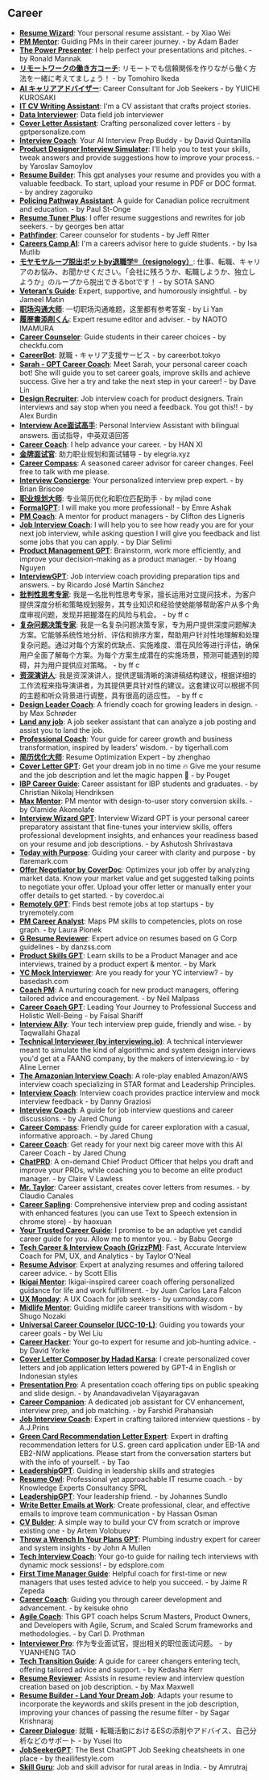 ## Career
- [**Resume Wizard**](https://chat.openai.com/g/g-uJLGruLPd-resume-wizard): Your personal resume assistant. - by Xiao Wei
- [**PM Mentor**](https://chat.openai.com/g/g-XcJOs9ZBx-pm-): Guiding PMs in their career journey. - by Adam Bader
- [**The Power Presenter**](https://chat.openai.com/g/g-DYp4SLnV9-the-power-p): I help perfect your presentations and pitches. - by Ronald Mannak
- [**リモートワークの働き方コーチ**](https://chat.openai.com/g/g-vUYQGn1Oi-rimotowakunodong-kifang-koti): リモートでも信頼関係を作りながら働く方法を一緒に考えてましょう！ - by Tomohiro Ikeda
- [**AI キャリアアドバイザー**](https://chat.openai.com/g/g-2n1tqH9b6-ai-kiyariaadobaiza): Career Consultant for Job Seekers - by YUICHI KUROSAKI
- [**IT CV Writing Assistant**](https://chat.openai.com/g/g-oZRcY3vqU-it-cv-writing-assista): I'm a CV assistant that crafts project stories.
- [**Data Interviewer**](https://chat.openai.com/g/g-yBm9RCgNS-data-interview): Data field job interviewer
- [**Cover Letter Assistant**](https://chat.openai.com/g/g-q7ncrmcNc-cover-letter-assista): Crafting personalized cover letters - by gptpersonalize.com
- [**Interview Coach**](https://chat.openai.com/g/g-7A6mtN0lb-interview-coach): Your AI Interview Prep Buddy - by David Quintanilla
- [**Product Designer Interview Simulator**](https://chat.openai.com/g/g-pQXIg7LJb-product-designer-interview-simula): I'll help you to test your skills, tweak answers and provide suggestions how to improve your process. - by Yaroslav Samoylov
- [**Resume Builder**](https://chat.openai.com/g/g-hiVeyDDpv-resume-build): This gpt analyses your resume and provides you with a valuable feedback. To start, upload your resume in PDF or DOC format. - by andrey zagoruiko
- [**Policing Pathway Assistant**](https://chat.openai.com/g/g-akz1RkKHw-policing-pathway-assista): A guide for Canadian police recruitment and education. - by Paul St-Onge
- [**Resume Tuner Plus**](https://chat.openai.com/g/g-oGnqZrHq7-resume-tuner-pl): I offer resume suggestions and rewrites for job seekers. - by georges ben attar
- [**Pathfinder**](https://chat.openai.com/g/g-ikhTABx1r-pathfind): Career counselor for students - by Jeff Ritter
- [**Careers Camp AI**](https://chat.openai.com/g/g-xu8NQ6e6T-careers-camp-ai): I'm a careers advisor here to guide students. - by Isa Mutlib
- [**モヤモヤループ脱出ボットby退職学®︎（resignology）**](https://chat.openai.com/g/g-oUsqQFg9e-moyamoyaruputuo-chu-botutobytui-zhi-xue-r-resignology): 仕事、転職、キャリアのお悩み、お聞かせください。「会社に残ろうか、転職しようか、独立しようか」のループから脱出できるbotです！ - by SOTA SANO
- [**Veteran's Guide**](https://chat.openai.com/g/g-6hXIBkO5g-veteran-s-guid): Expert, supportive, and humorously insightful. - by Jameel Matin
- [**职场沟通大师**](https://chat.openai.com/g/g-kE9jm3mTP-zhi-chang-gou-tong-da-shi): 一切职场沟通难题，这里都有参考答案 - by Li Yan
- [**履歴書添削くん**](https://chat.openai.com/g/g-4CXoqB9E8-lu-li-shu-tian-xue-k): Expert resume editor and adviser. - by NAOTO IMAMURA
- [**Career Counselor**](https://chat.openai.com/g/g-ZLfTFfQoD-career-counsel): Guide students in their career choices - by checkfu.com
- [**CareerBot**](https://chat.openai.com/g/g-nw7aKxsZD-careerb): 就職・キャリア支援サービス - by careerbot.tokyo
- [**Sarah - GPT Career Coach**](https://chat.openai.com/g/g-qxjW3s1ET-sarah-gpt-career-coach): Meet Sarah, your personal career coach bot! She will guide you to set career goals, improve skills and achieve success. Give her a try and take the next step in your career! - by Dave Lin
- [**Design Recruiter**](https://chat.openai.com/g/g-9i5lIMAEO-design-recrui): Job interview coach for product designers. Train interviews and say stop when you need a feedback. You got this!! - by Alex Burdin
- [**Interview Ace面试高手**](https://chat.openai.com/g/g-CmBumbh6n-interview-acemian-shi-gao-sh): Personal Interview Assistant with bilingual answers. 面试指导，中英双语回答
- [**Career Coach**](https://chat.openai.com/g/g-of76toeEg-career-coach): I help advance your career. - by HAN XI
- [**金牌面试官**](https://chat.openai.com/g/g-aF2UO9AbF-jin-pai-mian-shi-gua): 助力职业规划和面试辅导 - by elegria.xyz
- [**Career Compass**](https://chat.openai.com/g/g-7uJXsR3w0-career-compa): A seasoned career advisor for career changes. Feel  free to talk with me please.
- [**Interview Concierge**](https://chat.openai.com/g/g-rpIyCacEr-interview-concierg): Your personalized interview prep expert. - by Brian Briscoe
- [**职业规划大师**](https://chat.openai.com/g/g-DWDTTsvf4-zhi-ye-gui-hua-da-shi): 专业简历优化和职位匹配助手 - by mjlad cone
- [**FormalGPT**](https://chat.openai.com/g/g-3E1kEk3Ui-formalgp): I will make you more professional! - by Emre Ashak
- [**PM Coach**](https://chat.openai.com/g/g-Mx26UxPmB-pm-coach): A mentor for product managers - by Clifton des Ligneris
- [**Job Interview Coach**](https://chat.openai.com/g/g-ISSfbwUw3-job-interview-coach): I will help you to see how ready you are for your next job interview, while asking question I will give you feedback and list some jobs that you can apply. - by Diar Selimi
- [**Product Management GPT**](https://chat.openai.com/g/g-VhN6RLUJX-product-management-gp): Brainstorm, work more efficiently, and improve your decision-making as a product manager. - by Hoang Nguyen
- [**InterviewGPT**](https://chat.openai.com/g/g-CvicHrspP-interviewgp): Job interview coach providing preparation tips and answers. - by Ricardo José Martín Sánchez
- [**批判性思考专家**](https://chat.openai.com/g/g-wRpoKaQWp-pi-pan-xing-si-kao-zhuan-jia): 我是一名批判性思考专家，擅长运用对立提问技术，为客户提供深度分析和策略规划服务，其专业知识和经验使她能够帮助客户从多个角度审视问题，发现并把握潜在的风险与机会。 - by ff c
- [**复杂问题决策专家**](https://chat.openai.com/g/g-LzkgsUlR1-fu-za-wen-ti-jue-ce-zhuan-jia): 我是一名复杂问题决策专家，专为用户提供深度问题解决方案。它能够系统性地分析、评估和排序方案，帮助用户针对性地理解和处理复杂问题。通过对每个方案的优缺点、实施难度、潜在风险等进行评估，确保用户全面了解每个方案。为每个方案生成潜在的实施场景，预测可能遇到的障碍，并为用户提供应对策略。 - by ff c
- [**资深演讲人**](https://chat.openai.com/g/g-YqiUkLauT-zi-shen-yan-jiang-): 我是资深演讲人，提供逻辑清晰的演讲稿结构建议，根据详细的工作流程来指导演讲者，为其提供更具针对性的建议。这套建议可以根据不同的主题和听众背景进行调整，具有很高的适应性。 - by ff c
- [**Design Leader Coach**](https://chat.openai.com/g/g-x6FlLWaHH-design-leader-coach): A friendly coach for growing leaders in design. - by Max Schrøder
- [**Land any job**](https://chat.openai.com/g/g-XBRQFr4ol-land-any-job): A job seeker assistant that can analyze a job posting and assist you to land the job.
- [**Professional Coach**](https://chat.openai.com/g/g-2JUJPnaRv-professional-coach): Your guide for career growth and business transformation, inspired by leaders' wisdom. - by tigerhall.com
- [**简历优化大师**](https://chat.openai.com/g/g-sQO5SS5rR-jian-li-you-hua-da-shi): Resume Optimization Expert - by zhenghao
- [**Cover Letter GPT**](https://chat.openai.com/g/g-TUrUbFey9-cover-letter-gp): Get your dream job in no time 🔥 Give me your resume and the job description and let the magic happen 🧙 - by Pouget
- [**IBP Career Guide**](https://chat.openai.com/g/g-LU7O5IYGC-ibp-career-guid): Career assistant for IBP students and graduates. - by Christian Nikolaj Hendriksen
- [**Max Mentor**](https://chat.openai.com/g/g-TxgXRTRID-max-): PM mentor with design-to-user story conversion skills. - by Olamide Akomolafe
- [**Interview Wizard GPT**](https://chat.openai.com/g/g-t1agJoD1o-interview-wizard-gp): Interview Wizard GPT is your personal career preparatory assistant that fine-tunes your interview skills, offers professional development insights, and enhances your readiness based on your resume and job descriptions. - by Ashutosh Shrivastava
- [**Today with Purpose**](https://chat.openai.com/g/g-4iWLIAKDL-today-with-purp): Guiding your career with clarity and purpose - by flaremark.com
- [**Offer Negotiator by CoverDoc**](https://chat.openai.com/g/g-qe7JCfFTF-offer-negotiator-by-coverd): Optimizes your job offer by analyzing market data. Know your market value and get suggested talking points to negotiate your offer. Upload your offer letter or manually enter your offer details to get started. - by coverdoc.ai
- [**Remotely GPT**](https://chat.openai.com/g/g-B2BN5x8BM-remotely-gp): Finds best remote jobs at top startups - by tryremotely.com
- [**PM Career Analyst**](https://chat.openai.com/g/g-3eLavWmuM-pm-career-analy): Maps PM skills to competencies, plots on rose graph. - by Laura Pionek
- [**G Resume Reviewer**](https://chat.openai.com/g/g-z7hEagts5-g-resume-review): Expert advice on resumes based on G Corp guidelines - by danzss.com
- [**Product Skills GPT**](https://chat.openai.com/g/g-BGkl28QUS-product-skills-gp): Learn skills to be a Product Manager and ace interviews, trained by a product expert & mentor. - by Mark
- [**YC Mock Interviewer**](https://chat.openai.com/g/g-UzZ3YBuSc-yc-mock-interview): Are you ready for your YC interview? - by basedash.com
- [**Coach PM**](https://chat.openai.com/g/g-qyEiiIAC7-coach-p): A nurturing coach for new product managers, offering tailored advice and encouragement. - by Neil Malpass
- [**Career Coach GPT**](https://chat.openai.com/g/g-BHsZZWJlz-career-coach-gp): Leading Your Journey to Professional Success and Holistic Well-Being - by Faisal Shariff
- [**Interview Ally**](https://chat.openai.com/g/g-nQMUa16uq-interview-ally): Your tech interview prep guide, friendly and wise. - by Taqwallahi Ghazal
- [**Technical Interviewer (by interviewing.io)**](https://chat.openai.com/g/g-Fhk16eFON-technical-interviewer-by-interviewing-i): A technical interviewer meant to simulate the kind of algorithmic and system design interviews you'd get at a FAANG company, by the makers of interviewing.io - by Aline Lerner
- [**The Amazonian Interview Coach**](https://chat.openai.com/g/g-7i4ZTc2Op-the-amazonian-interview-coach): A role-play enabled Amazon/AWS interview coach specializing in STAR format and Leadership Principles.
- [**Interview Coach**](https://chat.openai.com/g/g-7A6mtN0lb-interview-coach): Interview coach provides practice interview and mock interview feedback - by Danny Graziosi
- [**Interview Coach**](https://chat.openai.com/g/g-7A6mtN0lb-interview-coach): A guide for job interview questions and career discussions. - by Jared Chung
- [**Career Compass**](https://chat.openai.com/g/g-7uJXsR3w0-career-compa): Friendly guide for career exploration with a casual, informative approach. - by Jared Chung
- [**Career Coach**](https://chat.openai.com/g/g-of76toeEg-career-coach): Get ready for your next big career move with this AI Career Coach - by Jared Chung
- [**ChatPRD**](https://chat.openai.com/g/g-G5diVh12v-chatprd): A on-demand Chief Product Officer that helps you draft and improve your PRDs, while coaching you to become an elite product manager. - by Claire V Lawless
- [**Mr. Taylor**](https://chat.openai.com/g/g-Fdlq1ielY-mr-tayl): Career assistant, creates cover letters from resumes. - by Claudio Canales
- [**Career Sapling**](https://chat.openai.com/g/g-8trGXQNuY-career-sapling): Comprehensive interview prep and coding assistant with enhanced features (you can use Text to Speech extension in chrome store) - by haoxuan
- [**Your Trusted Career Guide**](https://chat.openai.com/g/g-0iN1pNApr-your-trusted-career-guid): I promise to be an adaptive yet candid career guide for you. Allow me to mentor you. - by Babu George
- [**Tech Career & Interview Coach (GrizzPM)**](https://chat.openai.com/g/g-2He8U07Wh-tech-career-interview-coach-grizzp): Fast, Accurate Interview Coach for PM, UX, and Analytics - by Taylor O'Neal
- [**Resume Advisor**](https://chat.openai.com/g/g-JBvtsuSf8-resume-advi): Expert at analyzing resumes and offering tailored career advice. - by Scott Ellis
- [**Ikigai Mentor**](https://chat.openai.com/g/g-ZEB5BexZB-ikigai-): Ikigai-inspired career coach offering personalized guidance for life and work fulfillment. - by Juan Carlos Lara Falcon
- [**UX Monday**](https://chat.openai.com/g/g-q6Xv7vYi4-ux-monday): A UX Coach for job seekers - by uxmonday.com
- [**Midlife Mentor**](https://chat.openai.com/g/g-UEj9z9tTh-midlife-): Guiding midlife career transitions with wisdom - by Shugo Nozaki
- [**Universal Career Counselor (UCC-10-L)**](https://chat.openai.com/g/g-0LRlMdiQX-universal-career-counselor-ucc-10-l): Guiding you towards your career goals - by Wei Liu
- [**Career Hacker**](https://chat.openai.com/g/g-c2c1lCHdp-career-hack): Your go-to expert for resume and job-hunting advice. - by David Yorke
- [**Cover Letter Composer by Hadad Karsa**](https://chat.openai.com/g/g-HNjImVe2T-cover-letter-composer-by-hadad-karsa): I create personalized cover letters and job application letters powered by GPT-4 in English or Indonesian styles
- [**Presentation Pro**](https://chat.openai.com/g/g-CzzOBeZuH-presentation-p): A presentation coach offering tips on public speaking and slide design. - by Anandavadivelan Vijayaragavan
- [**Career Companion**](https://chat.openai.com/g/g-VrtNMlXDg-career-compani): A dedicated job assistant for CV enhancement, interview prep, and job matching. - by Farshid Pirahansiah
- [**Job Interview Coach**](https://chat.openai.com/g/g-ISSfbwUw3-job-interview-coach): Expert in crafting tailored interview questions - by A.J.Prins
- [**Green Card Recommendation Letter Expert**](https://chat.openai.com/g/g-TVxXfpp1x-green-card-recommendation-letter-exp): Expert in drafting recommendation letters for U.S. green card application under EB-1A and EB2-NIW applications. Please start from the conversation starters but with the info of yourself. - by Tao
- [**LeadershipGPT**](https://chat.openai.com/g/g-eq0mIW4Mz-leadershipgp): Guiding in leadership skills and strategies
- [**Resume Owl**](https://chat.openai.com/g/g-KW6dXaLnL-resume-owl): Professional yet approachable IT resume coach. - by Knowledge Experts Consultancy SPRL
- [**LeadershipGPT**](https://chat.openai.com/g/g-eq0mIW4Mz-leadershipgp): Your leadership friend. - by Johannes Sundlo
- [**Write Better Emails at Work**](https://chat.openai.com/g/g-k847HjxEk-write-better-emails-at-work): Create professional, clear, and effective emails to improve team communication - by Hassan Osman
- [**CV Bulder**](https://chat.openai.com/g/g-syyQqTgUG-cv-buld): A simple way to build your CV from scratch or improve existing one - by Artem Volobuev
- [**Throw a Wrench In Your Plans GPT**](https://chat.openai.com/g/g-4TXRH8hAR-throw-a-wrench-in-your-plans-gp): Plumbing industry expert for career and system insights - by John A Mullen
- [**Tech Interview Coach**](https://chat.openai.com/g/g-5xr3AeXGJ-tech-interview-coach): Your go-to guide for nailing tech interviews with dynamic mock sessions! - by edsplore.com
- [**First Time Manager Guide**](https://chat.openai.com/g/g-3ocrRA0Y8-first-time-manager-guid): Helpful coach for first-time or new managers that uses tested advice to help you succeed. - by Jaime R Zepeda
- [**Career Coach**](https://chat.openai.com/g/g-of76toeEg-career-coach): Guiding you through career development and advancement. - by keisuke ohno
- [**Agile Coach**](https://chat.openai.com/g/g-1GXrG7Nwr-agile-coach): This GPT coach helps Scrum Masters, Product Owners, and Developers with Agile, Scrum, and Scaled Scrum frameworks and methodologies. - by Carl D. Prothman
- [**Interviewer Pro**](https://chat.openai.com/g/g-ZS5BfMK1g-interviewer-p): 作为专业面试官，提出相关的职位面试问题。 - by YUANHENG TAO
- [**Tech Transition Guide**](https://chat.openai.com/g/g-ADPCWnINI-tech-transition-guid): A guide for career changers entering tech, offering tailored advice and support. - by Kedasha Kerr
- [**Resume Reviewer**](https://chat.openai.com/g/g-CJhQDbyAp-resume-review): Assists in resume review and interview question creation based on job description. - by Max Maxwell
- [**Resume Builder - Land Your Dream Job**](https://chat.openai.com/g/g-58aGfqukQ-resume-builder-land-your-dream-job): Adapts your resume to incorporate the keywords and skills present in the job description, improving your chances of passing the resume filter - by Sagar Krishnaraj
- [**Career Dialogue**](https://chat.openai.com/g/g-JxH2wZUra-career-dialog): 就職・転職活動におけるESの添削やアドバイス、自己分析などのサポート - by Yusei Ito
- [**JobSeekerGPT**](https://chat.openai.com/g/g-qYqXIb6MS-jobseekergp): The Best ChatGPT Job Seeking  cheatsheets in one place - by theailifestyle.com
- [**Skill Guru**](https://chat.openai.com/g/g-7DnltkPRn-skill-g): Job and skill advisor for rural areas in India. - by Amrutraj

